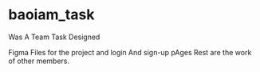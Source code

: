 # baoiam_task

Was A 
Team Task Designed

Figma Files for the project and login And sign-up pAges
Rest are the work of other members.
